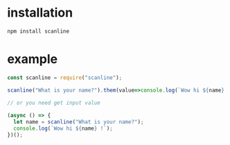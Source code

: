 # installation

```js
npm install scanline
```

# example

```js
const scanline = require("scanline");

scanline("What is your name?").them(value=>console.log(`Wow hi ${name} !`);)
 
// or you need get input value

(async () => {
  let name = scanline("What is your name?");
  console.log(`Wow hi ${name} !`);
})();
```
